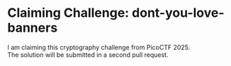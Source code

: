 # Claiming Challenge: dont-you-love-banners

I am claiming this cryptography challenge from PicoCTF 2025.  
The solution will be submitted in a second pull request.
